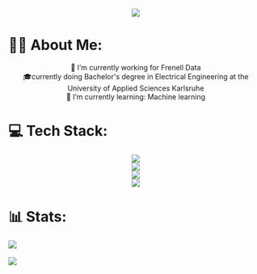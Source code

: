 <h1 align="center">
    <img src="https://readme-typing-svg.herokuapp.com/?font=Righteous&size=35&center=true&vCenter=true&width=500&height=70&duration=5000&lines=Hi+There!+👋;+I'm+Daniel!;" />
</h1>

# 👨‍💻 About Me:
<div align="center">
🧮 I’m currently working for Frenell Data<br/>
🎓currently doing Bachelor's degree in Electrical Engineering at the University of Applied Sciences Karlsruhe<br/>
🧠 I’m currently learning: Machine learning
</div>


# 💻 Tech Stack:
<div align=center>
<img src="https://skillicons.dev/icons?i=obsidian,vscode" /><br/>
<img src="https://skillicons.dev/icons?i=linux,mint,ubuntu" /><br/>
<img src="https://skillicons.dev/icons?i=html,css,md,latex" /><br/>
<img src="https://skillicons.dev/icons?i=c,cpp,matlab,mysql,nodejs,py" /><br/>
</div>


# 📊 Stats:
![](https://www.codewars.com/users/Platinpin-lida1021/badges/large) </br></br>
![](https://github-readme-stats.vercel.app/api/top-langs/?username=Platinpin-lida1021&theme=tokyonight&hide_border=false&include_all_commits=false&count_private=false&layout=compact)
